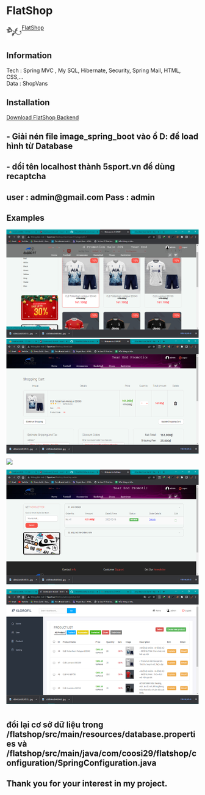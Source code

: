 # FlatShop
<div style="display:flex;">
 <a href="#"><img src="./images/favicon.png" style="height:40px; float: left;"/></a>
<a href="#">FlatShop</a>
</div>

<h2>Information</h2>
Tech : Spring MVC , My SQL, Hibernate, Security, Spring Mail, HTML, CSS,...<br/>
Data : ShopVans <br/>

<h2>Installation</h2>
 <a href="https://github.com/quanghavan29/FlatShop">Download FlatShop Backend</a><br/>
<h2> - Giải nén file image_spring_boot vào ổ D: để load hình từ Database</h2>
<h2> - dổi tên localhost thành 5sport.vn để dùng recaptcha</h2>
<h2>user : admin@gmail.com
Pass : admin
</h2>
<h2>Examples</h2>
<img src="./images/clienthome.png" style="height:300px , margin-bottom:10px"/>
<img src="./images/cart.png" style="height:300px ; margin-bottom:10px"/>

<img src="./images/myinfo.png" style="height:300px; margin-bottom:10px"/>
<img src="./images/myorder.png" style="height:300px;margin-bottom:10px"/>
<img src="./images/adminhome.png" style="height:300px;margin-bottom:10px"/>
<h2>đổi lại cơ sở dữ liệu trong /flatshop/src/main/resources/database.properties và /flatshop/src/main/java/com/coosi29/flatshop/configuration/SpringConfiguration.java</h2>


<h2>Thank you for your interest in my project.</h2>
